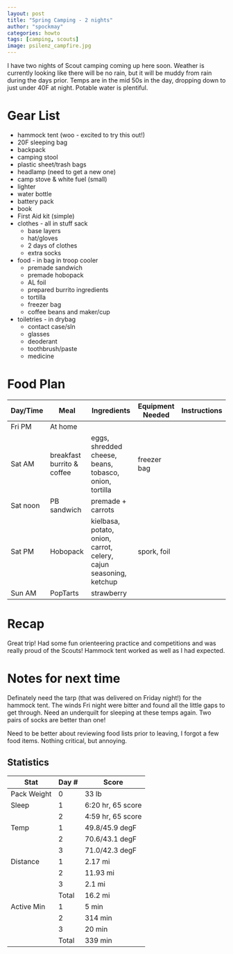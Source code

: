 ```yaml
---
layout: post
title: "Spring Camping - 2 nights"
author: "spockmay"
categories: howto
tags: [camping, scouts]
image: psilenz_campfire.jpg
---
```


I have two nights of Scout camping coming up here soon. Weather is currently looking like there will be no rain, but it will be muddy from rain during the days prior. Temps are in the mid 50s in the day, dropping down to just under 40F at night. Potable water is plentiful.

# Gear List
- hammock tent (woo - excited to try this out!)
- 20F sleeping bag
- backpack
- camping stool
- plastic sheet/trash bags
- headlamp (need to get a new one)
- camp stove & white fuel (small)
- lighter
- water bottle
- battery pack
- book
- First Aid kit (simple)
- clothes - all in stuff sack
  - base layers
  - hat/gloves
  - 2 days of clothes
  - extra socks
- food - in bag in troop cooler
  - premade sandwich
  - premade hobopack
  - AL foil
  - prepared burrito ingredients
  - tortilla
  - freezer bag
  - coffee beans and maker/cup
- toiletries - in drybag
  - contact case/sln
  - glasses
  - deoderant
  - toothbrush/paste
  - medicine
 
# Food Plan

| Day/Time | Meal | Ingredients | Equipment Needed | Instructions |
| -------- | ---- | ----------- | ---------------- | ------------ |
| Fri PM | At home |  |  |  |
| Sat AM | breakfast burrito & coffee | eggs, shredded cheese, beans, tobasco, onion, tortilla | freezer bag |  |
| Sat noon | PB sandwich | premade + carrots | | |
| Sat PM | Hobopack | kielbasa, potato, onion, carrot, celery, cajun seasoning, ketchup | spork, foil | | 
| Sun AM | PopTarts | strawberry | |  |

# Recap
Great trip! Had some fun orienteering practice and competitions and was really proud of the Scouts! Hammock tent worked as well as I had expected.

# Notes for next time
Definately need the tarp (that was delivered on Friday night!) for the hammock tent. The winds Fri night were bitter and found all the little gaps to get through. Need an underquilt for sleeping at these temps again. Two pairs of socks are better than one!

Need to be better about reviewing food lists prior to leaving, I forgot a few food items. Nothing critical, but annoying.

## Statistics

| Stat | Day # | Score |
| ---- | ----- | ----- |
| Pack Weight | 0 | 33 lb |
| Sleep | 1 | 6:20 hr, 65 score |
| | 2 | 4:59 hr, 65 score |
| Temp | 1 | 49.8/45.9 degF |
| | 2 | 70.6/43.1 degF |
| | 3 | 71.0/42.3 degF |
| Distance | 1 | 2.17 mi|
| | 2 | 11.93 mi|
| | 3 | 2.1 mi|
| | Total | 16.2 mi|
| Active Min | 1 | 5 min|
| | 2 | 314 min|
| | 3 | 20 min|
| | Total | 339 min|
